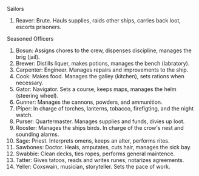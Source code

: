 Sailors 
1. Reaver: Brute. Hauls supplies, raids other ships, carries back loot, escorts prisoners.

Seasoned Officers
1. Bosun: Assigns chores to the crew, dispenses discipline, manages the brig (jail). 
1. Brewer: Distills liquer, makes potions, manages the bench (labratory).
2. Carpenter: Engineer. Manages repairs and improvements to the ship.
1. Cook: Makes food. Manages the galley (kitchen), sets rations when necessary. 
1. Gator: Navigator. Sets a course, keeps maps, manages the helm (steering wheel).
1. Gunner: Manages the cannons, powders, and ammunition.
2. lPiper: In charge of torches, lanterns, tobacco, firefigting, and the night watch.
1. Purser: Quartermaster. Manages supplies and funds, divies up loot.
1. Rooster: Manages the ships birds. In charge of the crow's nest and sounding alarms.
1. Sage: Priest. Interprets omens, keeps an alter, performs rites.
1. Sawbones: Doctor. Heals, amputates, cuts hair, manages the sick bay.
3. Swabbie: Clean decks, ties ropes, performs general maintence.
4. Tatter: Gives tatoos, reads and writes runes, notarizes agreements.
1. Yeller: Coxswain, musician, storyteller. Sets the pace of work.





